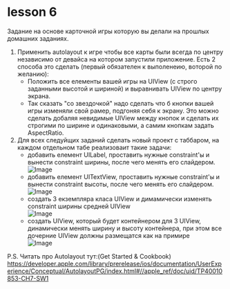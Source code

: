 # lesson 6 #

Задание на основе карточной игры которую вы делали на прошлых домашних заданиях.

1. Применить autolayout к игре чтобы все карты были всегда по центру независимо от девайса на котором запустили приложение. Есть 2 способа это сделать (первый обязателен к выполенеию, воторой по желанию):
    * Положить все елементы вашей игры на UIView (с строго заданными высотой и шириной) и выравнивать UIView по центру экрана.
    * Так сказать "со звездочкой" надо сделать что б кнопки вашей игры изменяли свой рамер, подгоняя себя к экрану. Это можно сделать добаляя невидимые UIView между кнопок и сделать их строгими по ширине и одинаковыми, а самим кнопкам задать AspectRatio.
2. Для всех следуйщих заданий сделать новый проект с таббаром, на каждом отдельном табе реализоваит такие задачи:
      * добавить елемент UILabel, проставить нужные constraint'ы и вынести constraint ширины, после чего менять его слайдером.<br>
![Image](https://bradbambara.files.wordpress.com/2014/09/oij.gif)
      * добавить елемент UITextView, проставить нужные constraint'ы и вынести constraint высоты, после чего менять его слайдером.<br>
![Image](https://bradbambara.files.wordpress.com/2014/09/wbfs.gif)
      * cоздать 3 екземпляра класа UIView и димамически изменять constraint ширины средней UIView<br>
![Image](https://bradbambara.files.wordpress.com/2014/09/vwlknf.gif)
      * создать UIView, который будет контейнером для 3 UIView, динамически менять ширину и высоту контейнера, при этом все дочерние UIView должны размещатся как на примире<br>
![Image](https://bradbambara.files.wordpress.com/2014/09/2efcs.gif)

P.S. Читать про Autolayout тут:(Get Started & Cookbook) https://developer.apple.com/library/prerelease/ios/documentation/UserExperience/Conceptual/AutolayoutPG/index.html#//apple_ref/doc/uid/TP40010853-CH7-SW1
